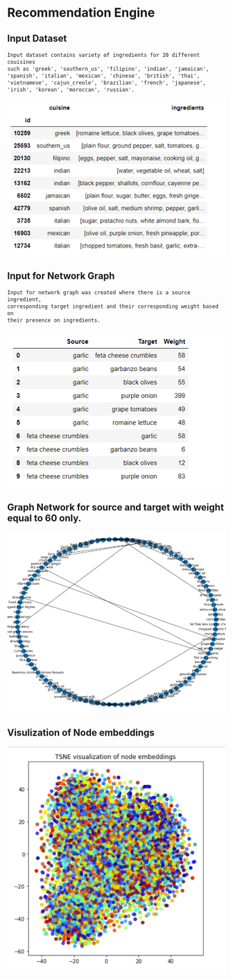 # Recommendation Engine

## Input Dataset
    Input dataset contains variety of ingredients for 20 different couisines
    such as 'greek', 'southern_us', 'filipino', 'indian', 'jamaican',
    'spanish', 'italian', 'mexican', 'chinese', 'british', 'thai',
    'vietnamese', 'cajun_creole', 'brazilian', 'french', 'japanese',
    'irish', 'korean', 'moroccan', 'russian'. 


<img src = 'Input_Cuisine_dataset.png'>

## Input for Network Graph
    Input for network graph was created where there is a source ingredient,
    corresponding target ingredient and their corresponding weight based on
    their presence on ingredients.

<img src = 'Graph_input_with_Weight.png'>


## Graph Network for source and target with weight equal to 60 only.

<img src = 'Ingredients_Graph.png'>

## Visulization of Node embeddings 

<img src = 'tsne_node_embeddings.png'>


